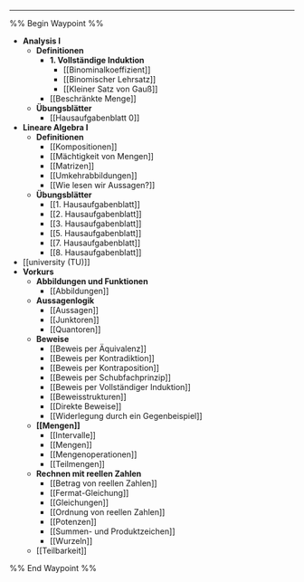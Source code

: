 ***

%% Begin Waypoint %%
- **Analysis I**
	- **Definitionen**
		- **1. Vollständige Induktion**
			- [[Binominalkoeffizient]]
			- [[Binomischer Lehrsatz]]
			- [[Kleiner Satz von Gauß]]
		- [[Beschränkte Menge]]
	- **Übungsblätter**
		- [[Hausaufgabenblatt 0]]
- **Lineare Algebra I**
	- **Definitionen**
		- [[Kompositionen]]
		- [[Mächtigkeit von Mengen]]
		- [[Matrizen]]
		- [[Umkehrabbildungen]]
		- [[Wie lesen wir Aussagen?]]
	- **Übungsblätter**
		- [[1. Hausaufgabenblatt]]
		- [[2. Hausaufgabenblatt]]
		- [[3. Hausaufgabenblatt]]
		- [[5. Hausaufgabenblatt]]
		- [[7. Hausaufgabenblatt]]
		- [[8. Hausaufgabenblatt]]
- [[university (TU)]]
- **Vorkurs**
	- **Abbildungen und Funktionen**
		- [[Abbildungen]]
	- **Aussagenlogik**
		- [[Aussagen]]
		- [[Junktoren]]
		- [[Quantoren]]
	- **Beweise**
		- [[Beweis per Äquivalenz]]
		- [[Beweis per Kontradiktion]]
		- [[Beweis per Kontraposition]]
		- [[Beweis per Schubfachprinzip]]
		- [[Beweis per Vollständiger Induktion]]
		- [[Beweisstrukturen]]
		- [[Direkte Beweise]]
		- [[Widerlegung durch ein Gegenbeispiel]]
	- **[[Mengen]]**
		- [[Intervalle]]
		- [[Mengen]]
		- [[Mengenoperationen]]
		- [[Teilmengen]]
	- **Rechnen mit reellen Zahlen**
		- [[Betrag von reellen Zahlen]]
		- [[Fermat-Gleichung]]
		- [[Gleichungen]]
		- [[Ordnung von reellen Zahlen]]
		- [[Potenzen]]
		- [[Summen- und Produktzeichen]]
		- [[Wurzeln]]
	- [[Teilbarkeit]]

%% End Waypoint %%